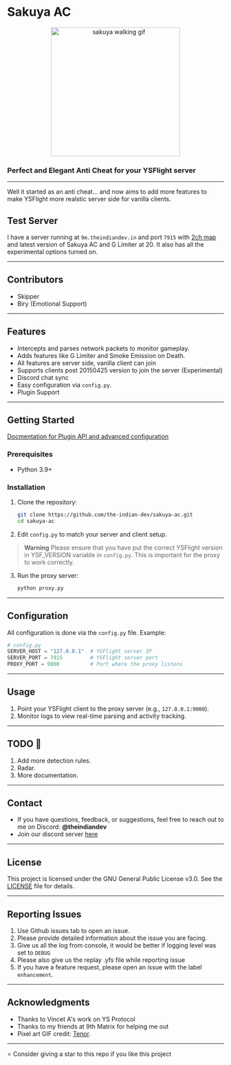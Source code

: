# **Sakuya AC**
<div align=center>
   <img src="https://media1.tenor.com/m/zqopwoNZBvIAAAAd/sakuemon-pixel-art.gif" alt="sakuya walking gif" width=300px>
</div>

### Perfect and Elegant Anti Cheat for your YSFlight server
---
Well it started as an anti cheat... and now aims to add more features to make YSFlight more realstic server side
for vanilla clients.

## Test Server

I have a server running at ``9m.theindiandev.in`` and port ``7915``
with [2ch map](https://w.atwiki.jp/ysflight/pages/26.html) and latest version of
Sakuya AC and G Limiter at 20. It also has all the experimental options turned on.

---

## Contributors

- Skipper
- Biry (Emotional Support)

---

## **Features**
- Intercepts and parses network packets to monitor gameplay.
- Adds features like G Limiter and Smoke Emission on Death.
- All features are server side, vanilla client can join
- Supports clients post 20150425 version to join the server (Experimental)
- Discord chat sync
- Easy configuration via `config.py`.
- Plugin Support

---

## **Getting Started**

[Docmentation for Plugin API and advanced configuration](https://sakuya-ac.theindiandev.in/)

### **Prerequisites**
- Python 3.9+

### **Installation**
1. Clone the repository:
   ```bash
   git clone https://github.com/the-indian-dev/sakuya-ac.git
   cd sakuya-ac
   ```

2. Edit `config.py` to match your server and client setup.
> **Warning**
> Please ensure that you have put the correct YSFlight version in YSF_VERSION variable in `config.py`. This is important for the proxy to work correctly.

3. Run the proxy server:
   ```bash
   python proxy.py
   ```
---

## **Configuration**
All configuration is done via the `config.py` file. Example:

```python
# config.py
SERVER_HOST = "127.0.0.1"  # YSFlight server IP
SERVER_PORT = 7915         # YSFlight server port
PROXY_PORT = 9000          # Port where the proxy listens
```

---

## **Usage**
1. Point your YSFlight client to the proxy server (e.g., `127.0.0.1:9000`).
2. Monitor logs to view real-time parsing and activity tracking.

---
## **TODO :memo:**
1. Add more detection rules.
2. Radar.
3. More documentation.
---

## **Contact**
- If you have questions, feedback, or suggestions, feel free to reach out to me on Discord: **@theindiandev**
- Join our discord server [here](https://discord.gg/CgEdmBQQMr)
---

## **License**
This project is licensed under the GNU General Public License v3.0. See the [LICENSE](LICENSE) file for details.

---

## **Reporting Issues**
1. Use Github issues tab to open an issue.
2. Please provide detailed information about the issue you are facing.
3. Give us all the log from console, it would be better if logging level was set to ``DEBUG``
4. Please also give us the replay .yfs file while reporting issue
5. If you have a feature request, please open an issue with the label `enhancement`.
---

## **Acknowledgments**
- Thanks to Vincet A's work on YS Protocol
- Thanks to my friends at 9th Matrix for helping me out
- Pixel art GIF credit: [Tenor](https://tenor.com/view/sakuemon-pixel-art-touhou-sakuya-maid-gif-27137533).

---
:star: Consider giving a star to this repo if you like this project
